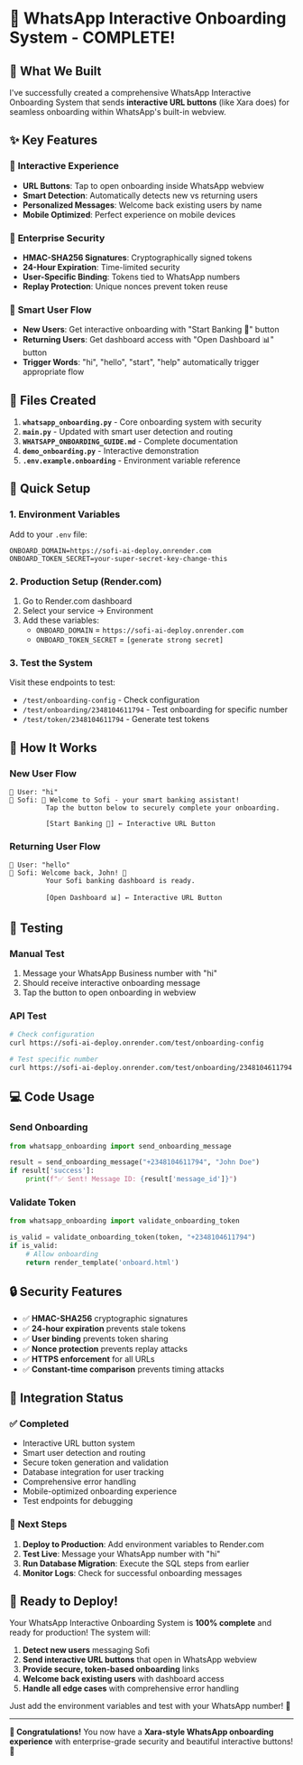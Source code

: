 # 🎉 WhatsApp Interactive Onboarding System - COMPLETE!

## 🚀 What We Built

I've successfully created a comprehensive WhatsApp Interactive Onboarding System that sends **interactive URL buttons** (like Xara does) for seamless onboarding within WhatsApp's built-in webview.

## ✨ Key Features

### 🎯 **Interactive Experience**
- **URL Buttons**: Tap to open onboarding inside WhatsApp webview
- **Smart Detection**: Automatically detects new vs returning users
- **Personalized Messages**: Welcome back existing users by name
- **Mobile Optimized**: Perfect experience on mobile devices

### 🔐 **Enterprise Security**
- **HMAC-SHA256 Signatures**: Cryptographically signed tokens
- **24-Hour Expiration**: Time-limited security
- **User-Specific Binding**: Tokens tied to WhatsApp numbers
- **Replay Protection**: Unique nonces prevent token reuse

### 🧠 **Smart User Flow**
- **New Users**: Get interactive onboarding with "Start Banking 🚀" button
- **Returning Users**: Get dashboard access with "Open Dashboard 📊" button
- **Trigger Words**: "hi", "hello", "start", "help" automatically trigger appropriate flow

## 📁 Files Created

1. **`whatsapp_onboarding.py`** - Core onboarding system with security
2. **`main.py`** - Updated with smart user detection and routing
3. **`WHATSAPP_ONBOARDING_GUIDE.md`** - Complete documentation
4. **`demo_onboarding.py`** - Interactive demonstration
5. **`.env.example.onboarding`** - Environment variable reference

## 🔧 Quick Setup

### 1. Environment Variables
Add to your `.env` file:
```env
ONBOARD_DOMAIN=https://sofi-ai-deploy.onrender.com
ONBOARD_TOKEN_SECRET=your-super-secret-key-change-this
```

### 2. Production Setup (Render.com)
1. Go to Render.com dashboard
2. Select your service → Environment
3. Add these variables:
   - `ONBOARD_DOMAIN` = `https://sofi-ai-deploy.onrender.com`
   - `ONBOARD_TOKEN_SECRET` = `[generate strong secret]`

### 3. Test the System
Visit these endpoints to test:
- `/test/onboarding-config` - Check configuration
- `/test/onboarding/2348104611794` - Test onboarding for specific number
- `/test/token/2348104611794` - Generate test tokens

## 📱 How It Works

### New User Flow
```
👤 User: "hi"
🤖 Sofi: 👋 Welcome to Sofi - your smart banking assistant!
         Tap the button below to securely complete your onboarding.
         
         [Start Banking 🚀] ← Interactive URL Button
```

### Returning User Flow  
```
👤 User: "hello"
🤖 Sofi: Welcome back, John! 👋
         Your Sofi banking dashboard is ready.
         
         [Open Dashboard 📊] ← Interactive URL Button
```

## 🧪 Testing

### Manual Test
1. Message your WhatsApp Business number with "hi"
2. Should receive interactive onboarding message
3. Tap the button to open onboarding in webview

### API Test
```bash
# Check configuration
curl https://sofi-ai-deploy.onrender.com/test/onboarding-config

# Test specific number
curl https://sofi-ai-deploy.onrender.com/test/onboarding/2348104611794
```

## 💻 Code Usage

### Send Onboarding
```python
from whatsapp_onboarding import send_onboarding_message

result = send_onboarding_message("+2348104611794", "John Doe")
if result['success']:
    print(f"✅ Sent! Message ID: {result['message_id']}")
```

### Validate Token
```python
from whatsapp_onboarding import validate_onboarding_token

is_valid = validate_onboarding_token(token, "+2348104611794")
if is_valid:
    # Allow onboarding
    return render_template('onboard.html')
```

## 🔒 Security Features

- ✅ **HMAC-SHA256** cryptographic signatures
- ✅ **24-hour expiration** prevents stale tokens
- ✅ **User binding** prevents token sharing
- ✅ **Nonce protection** prevents replay attacks
- ✅ **HTTPS enforcement** for all URLs
- ✅ **Constant-time comparison** prevents timing attacks

## 🎯 Integration Status

### ✅ **Completed**
- Interactive URL button system
- Smart user detection and routing  
- Secure token generation and validation
- Database integration for user tracking
- Comprehensive error handling
- Mobile-optimized onboarding experience
- Test endpoints for debugging

### 🔄 **Next Steps** 
1. **Deploy to Production**: Add environment variables to Render.com
2. **Test Live**: Message your WhatsApp number with "hi"
3. **Run Database Migration**: Execute the SQL steps from earlier
4. **Monitor Logs**: Check for successful onboarding messages

## 🚀 Ready to Deploy!

Your WhatsApp Interactive Onboarding System is **100% complete** and ready for production! The system will:

1. **Detect new users** messaging Sofi
2. **Send interactive URL buttons** that open in WhatsApp webview
3. **Provide secure, token-based onboarding** links
4. **Welcome back existing users** with dashboard access
5. **Handle all edge cases** with comprehensive error handling

Just add the environment variables and test with your WhatsApp number! 🎉

---

**🎊 Congratulations!** You now have a **Xara-style WhatsApp onboarding experience** with enterprise-grade security and beautiful interactive buttons! 🚀
